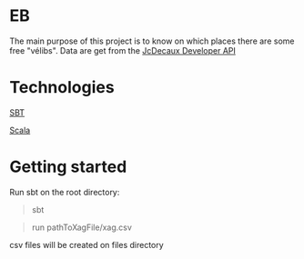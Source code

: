 EB
=====================

The main purpose of this project is to know on which places there are some free "vélibs".
Data are get from the [JcDecaux Developer API](https://developer.jcdecaux.com/#/home)

Technologies
============

[SBT](http://www.scala-sbt.org/)

[Scala](https://www.scala-lang.org/)

Getting started
===============

Run sbt on the root directory:

> sbt

> run pathToXagFile/xag.csv

csv files will be created on files directory